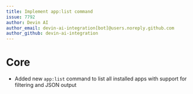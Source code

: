 ```yaml
---
title: Implement app:list command
issue: 7792
author: Devin AI
author_email: devin-ai-integration[bot]@users.noreply.github.com
author_github: devin-ai-integration
---
```

# Core
* Added new `app:list` command to list all installed apps with support for filtering and JSON output
